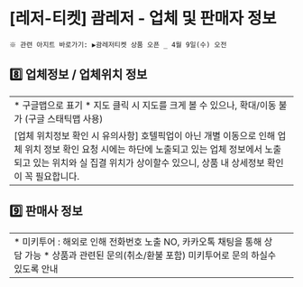 # [레저-티켓] 괌레저 - 업체 및 판매자 정보

```
※ 관련 아지트 바로가기: ▶괌레저티켓 상품 오픈 _ 4월 9일(수) 오전
```

8️⃣ **업체정보 / 업체위치 정보**
----------------------

|  |
| --- |
| * 구글맵으로 표기 * 지도 클릭 시 지도를 크게 볼 수 있으나, 확대/이동 불가 (구글 스태틱맵 사용) |
| [업체 위치정보 확인 시 유의사항]  호텔픽업이 아닌 개별 이동으로 인해 업체 위치 정보 확인 요청 시에는 하단에 노출되고 있는 업체 정보에서 노출되고 있는 위치와 실 집결 위치가 상이할수 있으니, 상품 내 상세정보 확인이 꼭 필요합니다. |

9️⃣ **판매사 정보**
--------------

|  |  |
| --- | --- |
| * 미키투어 : 해외로 인해 전화번호 노출 NO, 카카오톡 채팅을 통해 상담 가능 * 상품과 관련된 문의(취소/환불 포함) 미키투어로 문의 하실수 있도록 안내     |  |   | --- |   | 괌미키투어 카카오톡 채널상담 : <https://pf.kakao.com/_CFXVxj> | |